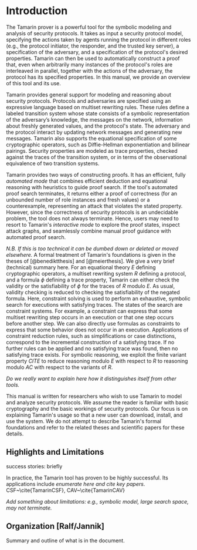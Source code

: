 Introduction
========

The Tamarin prover is a powerful tool for the symbolic
modeling and analysis of security protocols.
It takes as input a security protocol model, specifying the actions taken by
agents running the protocol in different roles (e.g., the
protocol initiator, the responder, and the trusted key server), a specification
of the adversary, and a specification of the protocol's desired properties.
Tamarin can then be used to automatically construct a
proof that, even when arbitrarily many instances of the protocol's roles 
are interleaved in parallel, together
with the actions of the adversary, the protocol has its
specified properties.  In this manual, we 
provide an overview of this tool and its use.

Tamarin provides general support for modeling and reasoning about
security protocols.  Protocols and adversaries are specified using an
expressive language based on multiset rewriting rules.  These rules
define a labeled transition system whose state consists of a symbolic
representation of the adversary’s knowledge, the messages on the
network, information about freshly generated values, and the protocol's
state.  The adversary and the protocol interact by updating network
messages and generating new messages.  Tamarin also supports the
equational specification of some cryptographic operators, such as
Diffie-Hellman exponentiation and bilinear pairings.  Security
properties are modeled as trace properties, checked against the traces
of the transition system, or in terms of the observational equivalence
of two transition systems.

Tamarin provides two ways of constructing proofs.  It has an efficient,
fully *automated mode* that combines efficient deduction and equational
reasoning with heuristics to guide proof search.  If the tool's
automated proof search terminates, it returns either a proof of
correctness (for an unbounded number of role instances and fresh values)
or a counterexample, representing an attack that violates the stated
property.  However, since the correctness of security protocols is an
undecidable problem, the tool does not always terminate.  Hence, users
may need to resort to Tamarin's *interactive mode* to explore the proof
states, inspect attack graphs, and seamlessly combine manual proof
guidance with automated proof search.

*N.B. If this is too technical it can be dumbed down or deleted or
moved elsewhere.*
A formal treatment of Tamarin's foundations is given in the theses of
[@benediktthesis]
and [@meierthesis].  We give a very brief (technical) summary here.
For an equational theory $E$ defining cryptographic operators,
a multiset rewriting system $R$ defining a
protocol, and a formula $\phi$ defining a trace property, Tamarin can
either check the validity or the satisfiability of $\phi$ for the traces
of $R$ modulo $E$.  As usual, validity checking is reduced to checking
the satisfiability of the negated formula. Here, constraint solving is
used to perform an exhaustive, symbolic search for executions with
satisfying traces. The states of the search are constraint systems. For
example, a constraint can express that some multiset rewriting step
occurs in an execution or that one step occurs before another step. We
can also directly use formulas as constraints to express that some
behavior does not occur in an execution. Applications of constraint
reduction rules, such as simplifications or case distinctions,
correspond to the incremental construction of a satisfying trace. If no
further rules can be applied and no satisfying trace was found, then no
satisfying trace exists. For symbolic reasoning, we exploit the finite
variant property *CITE* to reduce reasoning modulo $E$ with respect to
$R$ to reasoning modulo $AC$ with respect to the variants of $R$.

*Do we really want to explain here how it  distinguishes itself from 
other tools.*

This manual is written for researchers who wish to use Tamarin
to model and analyze security protocols.  We assume the reader
is familiar with basic cryptography and the basic workings
of security protocols.  Our focus is on explaining Tamarin's usage
so that a new user can download, install, and use the system.
We do not attempt to describe Tamarin's formal foundations and
refer to the related theses and scientific papers for these details.

Highlights and Limitations
----------


success stories: briefly

In practice, the Tamarin tool has proven to be highly successful.
Its applications include *enumerate here and cite key papers*.
CSF~\cite{TamarinCSF}, CAV~\cite{TamarinCAV}

*Add something about limitations: 
e.g., symbolic model, large search space, may not
terminate.*




Organization [Ralf/Jannik]
--------------------------

Summary and outline of what is in the document.

